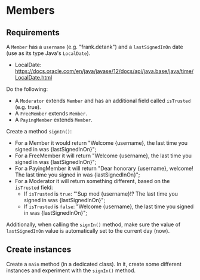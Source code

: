 # Members

## Requirements

A `Member` has a `username` (e.g. "frank.detank") and a `lastSignedInOn` date (use as its type Java's `LocalDate`).
- LocalDate: https://docs.oracle.com/en/java/javase/12/docs/api/java.base/java/time/LocalDate.html

Do the following:
- A `Moderator` extends `Member` and has an additional field called `isTrusted` (e.g. true).
- A `FreeMember` extends `Member`.
- A `PayingMember` extends `Member`.

Create a method `signIn()`:
- For a Member it would return "Welcome {username}, the last time you signed in was {lastSignedInOn}";
- For a FreeMember it will return "Welcome {username}, the last time you signed in was {lastSignedInOn}";
- For a PayingMember it will return "Dear honorary {username}, welcome! The last time you signed in was {lastSignedInOn}";
- For a Moderator it will return something different, based on the `isTrusted` field:
    - If `isTrusted` is `true`: "'Sup mod {username}!? The last time you signed in was {lastSignedInOn}";
    - If `isTrusted` is `false`:  "Welcome {username}, the last time you signed in was {lastSignedInOn}";

Additionally, when calling the `signIn()` method, make sure the value of `lastSignedInOn` value is automatically 
set to the current day (now). 

## Create instances

Create a `main` method (in a dedicated class). In it, create some different instances and experiment 
with the `signIn()` method.